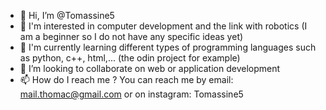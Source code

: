 - 👋 Hi, I’m @Tomassine5
- 👀 I'm interested in computer development and the link with robotics (I am a beginner so I do not have any specific ideas yet)
- 🌱 I'm currently learning different types of programming languages such as python, c++, html,... (the odin project for example)
- 💞️ I’m looking to collaborate on web or application development
- 📫 How do I reach me ? You can reach me by email: mail.thomac@gmail.com or on instagram: Tomassine5

<!---
Tomassine5/Tomassine5 is a ✨ special ✨ repository because its `README.md` (this file) appears on your GitHub profile.
You can click the Preview link to take a look at your changes.
--->
